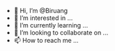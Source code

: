- 👋 Hi, I’m @Biruang
- 👀 I’m interested in ...
- 🌱 I’m currently learning ...
- 💞️ I’m looking to collaborate on ...
- 📫 How to reach me ...

<!---
Biruang/Biruang is a ✨ special ✨ repository because its `README.md` (this file) appears on your GitHub profile.
You can click the Preview link to take a look at your changes.
--->

